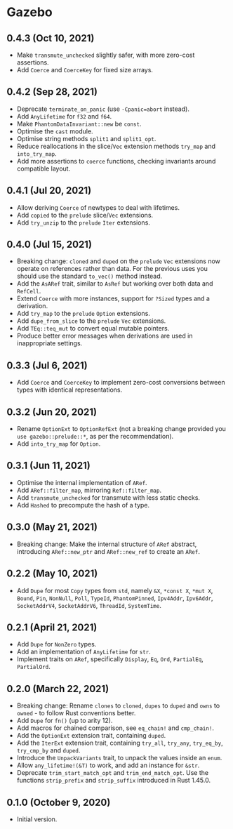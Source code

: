# Gazebo

## 0.4.3 (Oct 10, 2021)

* Make `transmute_unchecked` slightly safer, with more zero-cost assertions.
* Add `Coerce` and `CoerceKey` for fixed size arrays.

## 0.4.2 (Sep 28, 2021)

* Deprecate `terminate_on_panic` (use `-Cpanic=abort` instead).
* Add `AnyLifetime` for `f32` and `f64`.
* Make `PhantomDataInvariant::new` be `const`.
* Optimise the `cast` module.
* Optimise string methods `split1` and `split1_opt`.
* Reduce reallocations in the slice/`Vec` extension methods `try_map` and `into_try_map`.
* Add more assertions to `coerce` functions, checking invariants around compatible layout.

## 0.4.1 (Jul 20, 2021)

* Allow deriving `Coerce` of newtypes to deal with lifetimes.
* Add `copied` to the `prelude` slice/`Vec` extensions.
* Add `try_unzip` to the `prelude` `Iter` extensions.

## 0.4.0 (Jul 15, 2021)

* Breaking change: `cloned` and `duped` on the `prelude` `Vec` extensions now operate on references rather than data. For the previous uses you should use the standard `to_vec()` method instead.
* Add the `AsARef` trait, similar to `AsRef` but working over both data and `RefCell`.
* Extend `Coerce` with more instances, support for `?Sized` types and a derivation.
* Add `try_map` to the `prelude` `Option` extensions.
* Add `dupe_from_slice` to the `prelude` `Vec` extensions.
* Add `TEq::teq_mut` to convert equal mutable pointers.
* Produce better error messages when derivations are used in inappropriate settings.

## 0.3.3 (Jul 6, 2021)

* Add `Coerce` and `CoerceKey` to implement zero-cost conversions between types with identical representations.

## 0.3.2 (Jun 20, 2021)

* Rename `OptionExt` to `OptionRefExt` (not a breaking change provided you `use gazebo::prelude::*`, as per the recommendation).
* Add `into_try_map` for `Option`.

## 0.3.1 (Jun 11, 2021)

* Optimise the internal implementation of `ARef`.
* Add `ARef::filter_map`, mirroring `Ref::filter_map`.
* Add `transmute_unchecked` for transmute with less static checks.
* Add `Hashed` to precompute the hash of a type.

## 0.3.0 (May 21, 2021)

* Breaking change: Make the internal structure of `ARef` abstract, introducing `ARef::new_ptr` and `ARef::new_ref` to create an `ARef`.

## 0.2.2 (May 10, 2021)

* Add `Dupe` for most `Copy` types from `std`, namely `&X`, `*const X`, `*mut X`, `Bound`, `Pin`, `NonNull`, `Poll`, `TypeId`, `PhantomPinned`, `Ipv4Addr`, `Ipv6Addr`, `SocketAddrV4`, `SocketAddrV6`, `ThreadId`, `SystemTime`.

## 0.2.1 (April 21, 2021)

* Add `Dupe` for `NonZero` types.
* Add an implementation of `AnyLifetime` for `str`.
* Implement traits on `ARef`, specifically `Display`, `Eq`, `Ord`, `PartialEq`, `PartialOrd`.

## 0.2.0 (March 22, 2021)

* Breaking change: Rename `clones` to `cloned`, `dupes` to `duped` and `owns` to `owned` - to follow Rust conventions better.
* Add `Dupe` for `fn()` (up to arity 12).
* Add macros for chained comparison, see `eq_chain!` and `cmp_chain!`.
* Add the `OptionExt` extension trait, containing `duped`.
* Add the `IterExt` extension trait, containing `try_all`, `try_any`, `try_eq_by`, `try_cmp_by` and `duped`.
* Introduce the `UnpackVariants` trait, to unpack the values inside an `enum`.
* Allow `any_lifetime!(&T)` to work, and add an instance for `&str`.
* Deprecate `trim_start_match_opt` and `trim_end_match_opt`. Use the functions `strip_prefix` and `strip_suffix` introduced in Rust 1.45.0.

## 0.1.0 (October 9, 2020)

* Initial version.
